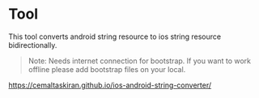 # Tool
This tool converts android string resource to ios string resource bidirectionally.

> Note: Needs internet connection for bootstrap. If you want to work offline please add bootstrap files on your local.

https://cemaltaskiran.github.io/ios-android-string-converter/
